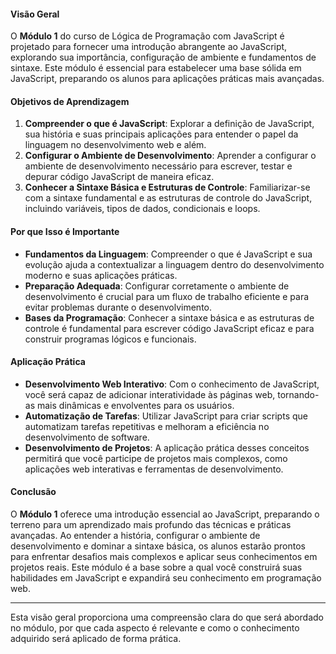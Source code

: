 #### **Visão Geral**

O **Módulo 1** do curso de Lógica de Programação com JavaScript é projetado para fornecer uma introdução abrangente ao JavaScript, explorando sua importância, configuração de ambiente e fundamentos de sintaxe. Este módulo é essencial para estabelecer uma base sólida em JavaScript, preparando os alunos para aplicações práticas mais avançadas.

#### **Objetivos de Aprendizagem**

1. **Compreender o que é JavaScript**: Explorar a definição de JavaScript, sua história e suas principais aplicações para entender o papel da linguagem no desenvolvimento web e além.
2. **Configurar o Ambiente de Desenvolvimento**: Aprender a configurar o ambiente de desenvolvimento necessário para escrever, testar e depurar código JavaScript de maneira eficaz.
3. **Conhecer a Sintaxe Básica e Estruturas de Controle**: Familiarizar-se com a sintaxe fundamental e as estruturas de controle do JavaScript, incluindo variáveis, tipos de dados, condicionais e loops.

#### **Por que Isso é Importante**

- **Fundamentos da Linguagem**: Compreender o que é JavaScript e sua evolução ajuda a contextualizar a linguagem dentro do desenvolvimento moderno e suas aplicações práticas.
- **Preparação Adequada**: Configurar corretamente o ambiente de desenvolvimento é crucial para um fluxo de trabalho eficiente e para evitar problemas durante o desenvolvimento.
- **Bases da Programação**: Conhecer a sintaxe básica e as estruturas de controle é fundamental para escrever código JavaScript eficaz e para construir programas lógicos e funcionais.

#### **Aplicação Prática**

- **Desenvolvimento Web Interativo**: Com o conhecimento de JavaScript, você será capaz de adicionar interatividade às páginas web, tornando-as mais dinâmicas e envolventes para os usuários.
- **Automatização de Tarefas**: Utilizar JavaScript para criar scripts que automatizam tarefas repetitivas e melhoram a eficiência no desenvolvimento de software.
- **Desenvolvimento de Projetos**: A aplicação prática desses conceitos permitirá que você participe de projetos mais complexos, como aplicações web interativas e ferramentas de desenvolvimento.

#### **Conclusão**

O **Módulo 1** oferece uma introdução essencial ao JavaScript, preparando o terreno para um aprendizado mais profundo das técnicas e práticas avançadas. Ao entender a história, configurar o ambiente de desenvolvimento e dominar a sintaxe básica, os alunos estarão prontos para enfrentar desafios mais complexos e aplicar seus conhecimentos em projetos reais. Este módulo é a base sobre a qual você construirá suas habilidades em JavaScript e expandirá seu conhecimento em programação web.

--- 

Esta visão geral proporciona uma compreensão clara do que será abordado no módulo, por que cada aspecto é relevante e como o conhecimento adquirido será aplicado de forma prática.